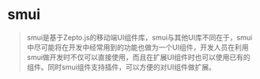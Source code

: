 # smui
>smui是基于Zepto.js的移动端UI组件库，smui与其他UI库不同在于，smui中尽可能将在开发中经常用到的功能也做为一个UI组件，开发人员在利用smui做开发时不仅可以直接使用，而且在扩展UI组件时也可以使用已有的组件。同时smui组件支持插件，可以方便的对UI组件做扩展。

